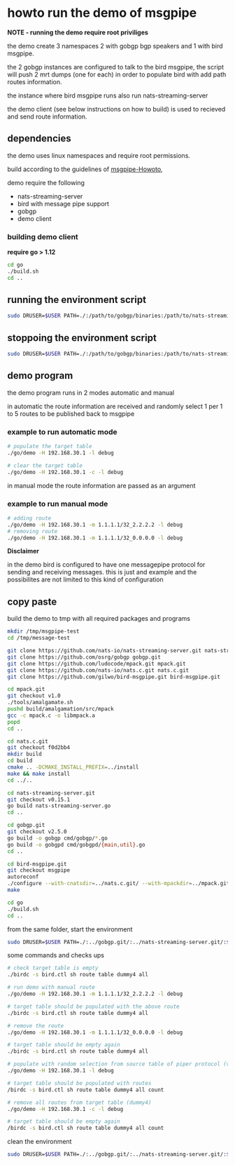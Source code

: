 # howto run the demo of msgpipe

**NOTE - running the demo require root priviliges**

the demo create 3 namespaces 2 with gobgp bgp speakers and 1 with bird msgpipe.

the 2 gobgp instances are configured to talk to the bird msgpipe, the script will push 2 mrt dumps (one for each) in order to populate bird with add path routes information.

the instance where bird msgpipe runs also run nats-streaming-server

the demo client (see below instructions on how to build) is used to recieved and send route information.


## dependencies
the demo uses linux namespaces and require root permissions.

build according to the guidelines of [msgpipe-Howoto](msgpipe-Howto.MD),

demo require the following
* nats-streaming-server
* bird with message pipe support
* gobgp
* demo client

### building demo client
**require go > 1.12**
```bash
cd go
./build.sh
cd ..
```

## running the environment script
```bash
sudo DRUSER=$USER PATH=./:/path/to/gobgp/binaries:/path/to/nats-streaming-server/binary:$PATH ./msgpipe_test_env.sh build
```
## stoppoing the environment script
```bash
sudo DRUSER=$USER PATH=./:/path/to/gobgp/binaries:/path/to/nats-streaming-server/binary:$PATH ./msgpipe_test_env.sh clean
```

## demo program 
the demo program runs in 2 modes
automatic and manual

in automatic the route information are received and randomly select 1 per 1 to 5 routes to be published back to msgpipe
### example to run automatic mode
```bash
# populate the target table
./go/demo -H 192.168.30.1 -l debug

# clear the target table
./go/demo -H 192.168.30.1 -c -l debug
```

in manual mode the route information are passed as an argument
### example to run manual mode
```bash
# adding route
./go/demo -H 192.168.30.1 -m 1.1.1.1/32_2.2.2.2 -l debug
# removing route
./go/demo -H 192.168.30.1 -m 1.1.1.1/32_0.0.0.0 -l debug
```

**Disclaimer**

in the demo bird is configured to have one messagepipe protocol for sending and receiving messages. this is just and example and the possibilites are not limited to this kind of configuration 


## copy paste 

build the demo to tmp with all required packages and programs

```bash
mkdir /tmp/msgpipe-test
cd /tmp/message-test

git clone https://github.com/nats-io/nats-streaming-server.git nats-streaming-server.git
git clone https://github.com/osrg/gobgp gobgp.git
git clone https://github.com/ludocode/mpack.git mpack.git
git clone https://github.com/nats-io/nats.c.git nats.c.git
git clone https://github.com/gilwo/bird-msgpipe.git bird-msgpipe.git

cd mpack.git
git checkout v1.0
./tools/amalgamate.sh
pushd build/amalgamation/src/mpack
gcc -c mpack.c -o libmpack.a
popd
cd ..

cd nats.c.git
git checkout f0d2bb4 
mkdir build
cd build
cmake .. -DCMAKE_INSTALL_PREFIX=../install 
make && make install
cd ../..

cd nats-streaming-server.git
git checkout v0.15.1
go build nats-streaming-server.go
cd ..

cd gobgp.git
git checkout v2.5.0
go build -o gobgp cmd/gobgp/*.go
go build -o gobgpd cmd/gobgpd/{main,util}.go
cd ..

cd bird-msgpipe.git
git checkout msgpipe
autoreconf
./configure --with-cnatsdir=../nats.c.git/ --with-mpackdir=../mpack.git/build/amalgamation/src/mpack/
make

cd go
./build.sh
cd ..
```

from the same folder, start the environment

```bash
sudo DRUSER=$USER PATH=./:../gobgp.git/:../nats-streaming-server.git/:$PATH ./msgpipe_test_env.sh build
```

some commands and checks ups

```bash
# check target table is empty
./birdc -s bird.ctl sh route table dummy4 all

# run demo with manual route
./go/demo -H 192.168.30.1 -m 1.1.1.1/32_2.2.2.2 -l debug

# target table should be populated with the above route
./birdc -s bird.ctl sh route table dummy4 all

# remove the route
./go/demo -H 192.168.30.1 -m 1.1.1.1/32_0.0.0.0 -l debug

# target table should be empty again
./birdc -s bird.ctl sh route table dummy4 all

# populate with random selection from source table of piper protocol (valve4)
./go/demo -H 192.168.30.1 -l debug

# target table should be populated with routes
/birdc -s bird.ctl sh route table dummy4 all count

# remove all routes from target table (dummy4)
./go/demo -H 192.168.30.1 -c -l debug

# target table should be empty again
/birdc -s bird.ctl sh route table dummy4 all count
```

clean the environment
```bash
sudo DRUSER=$USER PATH=./:../gobgp.git/:../nats-streaming-server.git/:$PATH ./msgpipe_test_env.sh clean
```